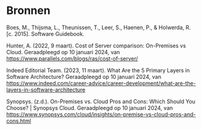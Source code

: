 # Bronnen

Boes, M., Thijsma, L., Theunissen, T., Leer, S., Haenen, P., & Holwerda, R. [c. 2015]. Software Guidebook.

Hunter, A. (2022, 9 maart). Cost of Server comparison: On-Premises vs Cloud. Geraadpleegd op 10 januari 2024, van https://www.parallels.com/blogs/ras/cost-of-server/

Indeed Editorial Team. (2023, 11 maart). What Are the 5 Primary Layers in Software Architecture? Geraadpleegd op 10 januari 2024, van https://www.indeed.com/career-advice/career-development/what-are-the-layers-in-software-architecture

Synopsys. (z.d.). On-Premises vs. Cloud Pros and Cons: Which Should You Choose? | Synopsys Cloud. Geraadpleegd op 10 januari 2024, van https://www.synopsys.com/cloud/insights/on-premise-vs-cloud-pros-and-cons.html